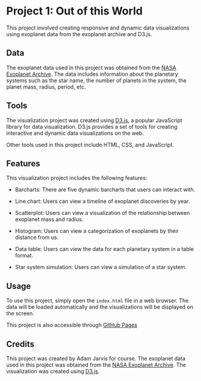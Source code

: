 # Project 1: Out of this World

This project involved creating responsive and dynamic data visualizations using exoplanet data from the exoplanet archive and D3.js.

## Data

The exoplanet data used in this project was obtained from the [NASA Exoplanet Archive](https://exoplanetarchive.ipac.caltech.edu/). The data includes information about the planetary systems such as the star name, the number of planets in the system, the planet mass, radius, period, etc.

## Tools

The visualization project was created using [D3.js](https://d3js.org/), a popular JavaScript library for data visualization. D3.js provides a set of tools for creating interactive and dynamic data visualizations on the web.

Other tools used in this project include HTML, CSS, and JavaScript.

## Features

This visualization project includes the following features:

- Barcharts: There are five dynamic barcharts that users can interact with.

- Line chart: Users can view a timeline of exoplanet discoveries by year.

- Scatterplot: Users can view a visualization of the relationship between exoplanet mass and radius.

- Histogram: Users can view a categorization of exoplanets by their distance from us.

- Data table: Users can view the data for each planetary system in a table format.

- Star system simulation: Users can view a simulation of a star system.

## Usage

To use this project, simply open the `index.html` file in a web browser. The data will be loaded automatically and the visualizations will be displayed on the screen.

This project is also accessible through [GitHub Pages](http://jarvisar.github.io/datavis-project1)

## Credits

This project was created by Adam Jarvis for  course. The exoplanet data used in this project was obtained from the [NASA Exoplanet Archive](https://exoplanetarchive.ipac.caltech.edu/). The visualization was created using [D3.js](https://d3js.org/).
